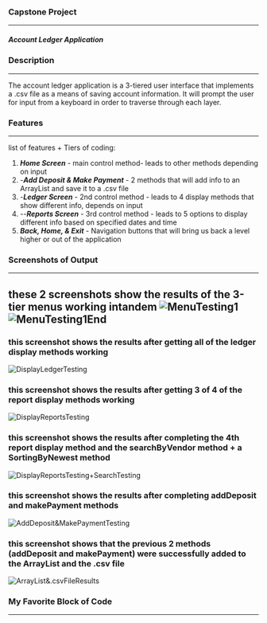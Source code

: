 ### Capstone Project
--------------------------------
##### Account Ledger Application

### Description
--------------------------------
The account ledger application is a 3-tiered user interface that implements a .csv file as a means of saving account information. 
It will prompt the user for input from a keyboard in order to traverse through each layer. 

### Features
--------------------------------

list of features + Tiers of coding:
  1. ***Home Screen*** - main control method- leads to other methods depending on input
  2. -***Add Deposit & Make Payment*** - 2 methods that will add info to an ArrayList and save it to a .csv file
  3. -***Ledger Screen*** - 2nd control method - leads to 4 display methods that show different info, depends on input
  4.    --***Reports Screen*** - 3rd control method - leads to 5 options to display different info based on specified dates and time
  5. ***Back, Home, & Exit*** - Navigation buttons that will bring us back a level higher or out of the application

### Screenshots of Output
---------------------------------

these 2 screenshots show the results of the 3-tier menus working intandem
![MenuTesting1](https://github.com/MarqAlejandro/LearnToCode_Capstones/blob/main/AccountingLedgerApp/img.png)
![MenuTesting1End](https://github.com/MarqAlejandro/LearnToCode_Capstones/blob/main/AccountingLedgerApp/img_1.png)
---------------------------------

### this screenshot shows the results after getting all of the ledger display methods working
![DisplayLedgerTesting](https://github.com/MarqAlejandro/LearnToCode_Capstones/blob/main/AccountingLedgerApp/img_2.png)

### this screenshot shows the results after getting 3 of 4 of the report display methods working
![DisplayReportsTesting](https://github.com/MarqAlejandro/LearnToCode_Capstones/blob/main/AccountingLedgerApp/img_3.png)

### this screenshot shows the results after completing the 4th report display method and the searchByVendor method + a SortingByNewest method
![DisplayReportsTesting+SearchTesting](https://github.com/MarqAlejandro/LearnToCode_Capstones/blob/main/AccountingLedgerApp/img_4.png)

### this screenshot shows the results after completing addDeposit and makePayment methods
![AddDeposit&MakePaymentTesting](https://github.com/MarqAlejandro/LearnToCode_Capstones/blob/main/AccountingLedgerApp/img_5.png)

### this screenshot shows that the previous 2 methods (addDeposit and makePayment) were successfully added to the ArrayList and the .csv file
![ArrayList&.csvFileResults](https://github.com/MarqAlejandro/LearnToCode_Capstones/blob/main/AccountingLedgerApp/img_6.png)

### My Favorite Block of Code
---------------------------------

